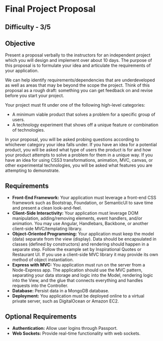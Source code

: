 Final Project Proposal
===================

Difficulty - 3/5
---------


Objective
---------

Present a proposal verbally to the instructors for an independent project which you will design and implement over about 10 days. 
The purpose of this proposal is to formulate your idea and articulate the requirements of your application.

We can help identify requirements/dependencies that are underdeveloped as well as areas that may be beyond the scope the project. 
Think of this proposal as a rough draft: something you can get feedback on and revise before you start your project.

Your project must fit under one of the following high-level categories:

- A minimum viable product that solves a problem for a specific group of users.
- A technology experiment that shows off a unique feature or combination of technologies.

In your proposal, you will be asked probing questions according to whichever category your idea falls under. 
If you have an idea for a potential product, you will be asked what type of users the product is for and how your product attempts to solve a problem for them in a unique way. 
If you have an idea for using CSS3 transformations, animation, MVC, canvas, or other experimental technologies, you will be asked what features you are attempting to demonstrate.

Requirements
----------
- <strong>Front-End Framework:</strong>  Your application must leverage a front-end CSS framework such as Bootstrap, Foundation, or SemanticUI to save time and present a clean look-and-feel. 
- <strong>Client-Side Interactivity:</strong>  Your application must leverage DOM manipulation, adding/removing elements, event handlers, and/or animation. You may use Angular, Handlebars, Backbone, or another client-side MVC/templating library.
- <strong>Object-Oriented Programming:</strong>  Your application must keep the model (data) separate from the view (display). Data should be encapsulated in classes (defined by constructors) and rendering should happen in a separate step. Follow the example set by Inspirational Quotes or Restaurant UI. If you use a client-side MVC library it may provide its own method of object instantiation.
- <strong>Express with MVC:</strong> You application must run on the server from a Node-Express app. The application should use the MVC pattern, separating your data storage and logic into the Model, rendering logic into the View, and the glue that connects everything and handles requests into the Controller.
- <strong>Database:</strong> Persist data in a MongoDB database.
- <strong>Deployment:</strong> You application must be deployed online to a virtual private server, such as DigitalOcean or Amazon EC2.

Optional Requirements
---------------
- <strong>Authentication:</strong> Allow user logins through Passport.
- <strong>Web Sockets:</strong> Provide real-time functionality with web sockets.
